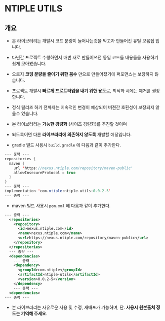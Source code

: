 # NTIPLE UTILS

## 개요

- 본 라이브러리는 개발시 코드 분량이 늘어나는것을 막고자 만들어진 유틸 모음집 입니다.

- 다년간 프로젝트 수행하면서 매번 새로 만들어쓰던 동일 코드들 내용들을 사용하기 쉽게 모아봤습니다.

- 오로지 **코딩 분량을 줄이기 위한 꼼수** 만으로 만들어졌기에 퍼포먼스는 보장하지 않습니다.

- 프로젝트 개발시 **빠르게 프로트타입을 내기 위한 용도**로, 최적화 시에는 제거를 권장합니다.

- 정식 릴리즈 하기 전까지는 지속적인 변경이 예상되어 버젼간 호환성이 보장되지 않을수 있습니다.

- 본 라이브러리는 **가능한 경량화** (사이즈 경량화)를 추진할 것이며

- 되도록이면 다른 **라이브러리에 의존하지 않도록** 개발할 예정입니다.

- gradle 빌드 사용시 `build.gradle` 에 다음과 같이 추가한다.

```java
--- 중략 ---
repositories {
  maven {
    url 'https://nexus.ntiple.com/repository/maven-public'
    allowInsecureProtocol = true
  }
}
--- 중략 ---
implementation 'com.ntiple:ntiple-utils:0.0.2-5'
--- 중략 ---
```

- maven 빌드 사용시 `pom.xml` 에 다음과 같이 추가한다.

```xml
--- 중략 ---
  <repositories>
    <repository>
      <id>nexus.ntiple.com</id>
      <name>nexus.ntiple.com</name>
      <url>https://nexus.ntiple.com/repository/maven-public</url>
    </repository>
  </repositories>
  --- 중략 ---
  <dependencies>
    --- 중략 ---
    <dependency>
      <groupId>com.ntiple</groupId>
      <artifactId>ntiple-utils</artifactId>
      <version>0.0.2-5</version>
    </dependency>
    --- 중략 ---
  <dependencies>
--- 중략 ---
```

- 본 라이브러리는 자유로운 사용 및 수정, 재배포가 가능하며, 단. **사용시 원본출처 정도는 기억해 주세요**.